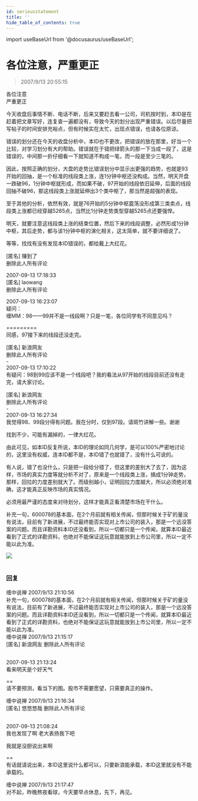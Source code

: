 ```yaml
---
id: seriousstatement 
title: ''
hide_table_of_contents: true
---
```


import useBaseUrl from '@docusaurus/useBaseUrl';

# 各位注意，严重更正

> 2007/9/13 20:55:15

<div style={{color: '#FF0000', fontSize: '56px', fontWeight: 'bold', textAlign: 'center', lineHeight: '150%', marginBottom: '30px'}}>
各位注意<br/>
严重更正
</div>

今天收盘后事情不断、电话不断，后来又要赶去看一公司，司机按时到，本ID是在赶着把文章写好，连复查一遍都没有，导致今天的划分出现严重错误。以后尽量把写帖子的时间安排充裕点，但有时候实在太忙，出现点错误，也请各位原谅。
 
错误的划分还在今天的收盘分析中，本ID也不更改，把错误的放在那里，好当一个比较，对学习划分有大的帮助。错误就在于错把绿箭头的那一下当成一段了，这是错误的，中间那一折仔细看一下就知道不构成一笔，而一段是至少三笔的。
 
因此，按照正确的划分，大盘的走势比错误划分中显示出更强的趋势，也就是93开始的回抽，是一个标准的线段类上涨，连1分钟中枢还没构成。当然，明天开盘一跌破96，1分钟中枢就形成，而如果不破，97开始的线段依旧延伸，后面的线段回抽不破96，那这线段类上涨就延伸出3个类中枢了，那当然是超强的表现。
 
至于其他的分析，依然有效，就是76开始的5分钟中枢震荡没形成第三类卖点，线段类上涨都已经穿越5265点，当然比1分钟走势类型穿越5265点还要强悍。
 
明天，就要注意这线段类上涨的结束位置，然后下来的线段调整，必然形成1分钟中枢，其后走势，都与该1分钟中枢的演化相关，这太简单，就不要详细说了。
 
等等，找找有没有发现本ID错误的，都给戴上大红花。
 
[匿名] 赚到了<br/>
删除此人所有评论
 
2007-09-13 17:18:33<br/>
[匿名] laowang<br/>
删除此人所有评论

2007-09-13 16:23:07<br/>
疑问：<br/>
缠MM：98——99并不是一线段啊？只是一笔，各位同学有不同意见吗？

=========<br/>
同感，97接下来的线段还没走完。
 
[匿名] 新浪网友<br/>
删除此人所有评论<br/>
-<br/> 
2007-09-13 17:10:22<br/>
有疑问：98到99应该不是一个线段吧？我的看法从97开始的线段目前还没有走完，请大家讨论。
 
[匿名] 新浪网友<br/>
删除此人所有评论<br/>
-<br/>
2007-09-13 16:27:34<br/>
我觉得98、99段分得有问题。我在分时，仅到97段。请斑竹讲解一些。谢谢
 
找到不少，可能有漏掉的，一律大红花。
 
由此可见，如本ID反复所说，本ID的理论如同几何学，是可以100%严密地讨论的，这里没有权威，连本ID都不是，本ID错了也就错了，没有什么可说的。
 
有人说，错了也没什么，只是把一段给分错了，但这里的差别大了去了，因为这样，市场的真实力度等就分析不对了，原来是一个线段类上涨，搞成1分钟走势，那样，回拉的力度差别就大了。而级别越小，证明回拉力度越大，所以必须绝对准确，这才能真正反映市场的真实情况。
 
必须用最严谨的态度来对待划分，这样才能真正看清楚市场在干什么。

<div style={{color: '#FF0000', fontSize: '22px', fontWeight: 'bold'}}>

补充一句，600078的基本面，在2个月前就有相关传闻，但那时候关于矿的量没有说法，目前有了新进展，不过最终能否实现对上市公司的装入，那是一个远没答案的问题。而且详勘资料本ID还没看到，所以一切都只是一个传闻，就算本ID最近看到了正式的详勘资料，也绝对不能保证这玩意就能放到上市公司里，所以一定不能以此为准。
</div>

<div style={{textAlign: 'left'}}>
<img src={useBaseUrl('/img/economics/seriousstatement/20070913.jpg')} /><br/><br/>
</div>

### 回复

<div class='blog-comment'>
<span class='blog-comment-chan'>缠中说禅</span> 2007/9/13 21:10:56<br/>
补充一句，600078的基本面，在2个月前就有相关传闻，但那时候关于矿的量没有说法，目前有了新进展，不过最终能否实现对上市公司的装入，那是一个远没答案的问题。而且详勘资料本ID还没看到，所以一切都只是一个传闻，就算本ID最近看到了正式的详勘资料，也绝对不能保证这玩意就能放到上市公司里，所以一定不能以此为准。
</div>

<div class='blog-comment'>
<span class='blog-comment-chan'>缠中说禅</span> 2007/9/13 21:15:17<br/>
[匿名] 新浪网友 删除此人所有评论 <br/><br/>
  
2007-09-13 21:13:24 <br/>
看来明天是个好天气

==<br/>
请不要预测，看当下的图。股市不需要愿望，只需要真正的操作。
</div>

<div class='blog-comment'>
<span class='blog-comment-chan'>缠中说禅</span> 2007/9/13 21:16:34<br/>
[匿名] 悠悠悠哉 删除此人所有评论 <br/><br/>
  
2007-09-13 21:08:24 <br/>
我也发现了啊 老大表扬我下吧

我就是没胆说出来啊

==<br/>
有话就请说出来，本ID这里说什么都可以，只要新浪能承载，本ID这里就没有不能承载的。
</div>

<div class='blog-comment'>
<span class='blog-comment-chan'>缠中说禅</span> 2007/9/13 21:17:47<br/>
对不起，昨晚熬夜看球，今天要早点休息，先下，再见。
</div>